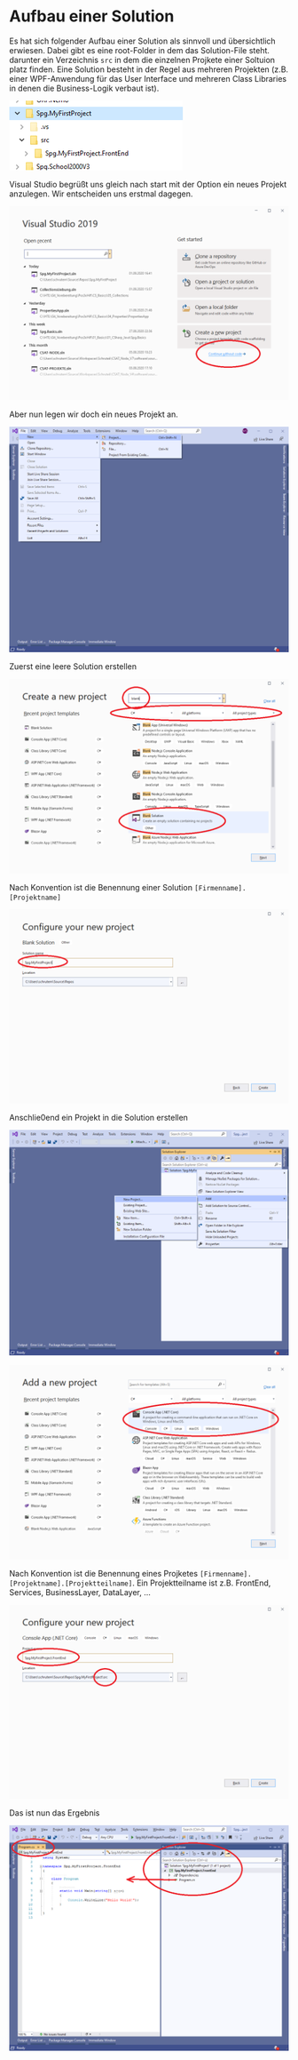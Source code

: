 # Aufbau einer Solution

Es hat sich folgender Aufbau einer Solution als sinnvoll und übersichtlich erwiesen. Dabei gibt es eine root-Folder in dem das Solution-File steht. darunter ein Verzeichnis ``src`` in dem die einzelnen Projkete einer Soltuion platz finden. Eine Solution besteht in der Regel aus mehreren Projekten (z.B. einer WPF-Anwendung für das User Interface und mehreren Class Libraries in denen die Business-Logik verbaut ist).

![Directories](Directories.png)

Visual Studio begrüßt uns gleich nach start mit der Option ein neues Projekt anzulegen. Wir entscheiden uns erstmal dagegen.

![VS01](VS01.png)

Aber nun legen wir doch ein neues Projekt an.

![VS02](VS02.png)

Zuerst eine leere Solution erstellen

![VS03](VS03.png)

Nach Konvention ist die Benennung einer Solution ``[Firmenname].[Projektname]``

![VS04](VS04.png)

Anschlie0end  ein Projekt in die Solution erstellen

![VS05](VS05.png)

![VS06](VS06.png)

Nach Konvention ist die Benennung eines Projketes ``[Firmenname].[Projektname].[Projektteilname]``. Ein Projektteilname ist z.B. FrontEnd, Services, BusinessLayer, DataLayer, ...

![VS07](VS07.png)

Das ist nun das Ergebnis

![VS08](VS08.png)
